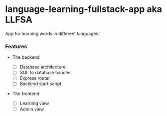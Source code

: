 # language-learning-fullstack-app aka LLFSA

App for learning words in different languages

### Features

- The backend

  - [ ] Database architecture
  - [ ] SQL to database handler
  - [ ] Express router
  - [ ] Backend start script

- The frontend
  - [ ] Learning view
  - [ ] Admin view
